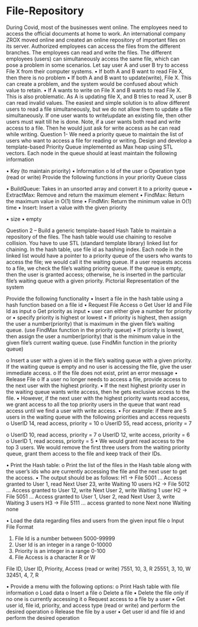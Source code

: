 # File-Repository
During Covid, most of the businesses went online. The employees need to access the official documents at home to work. An
international company ZROX moved online and created an online repository of important files on its server. Authorized employees
can access the files from the different branches. The employees can read and write the files. The different employees (users) can
simultaneously access the same file, which can pose a problem in some scenarios.
Let say user A and user B try to access File X from their computer systems.
• If both A and B want to read File X, then there is no problem
• If both A and B want to update(write), File X. This can create a problem, and the system would be confused about which value
to retain.
• If A wants to write on File X and B wants to read File X. This is also problematic. As A is updating file X, and B tries to read X,
user B can read invalid values.
The easiest and simple solution is to allow different users to read a file simultaneously, but we do not allow them to update a file
simultaneously. If one user wants to write\update an existing file, then other users must wait till he is done.
Note, if a user wants both read and write access to a file. Then he would just ask for write access as he can read while writing.
Question 1- We need a priority queue to maintain the list of users who want to access a file for reading or writing. Design and
develop a template-based Priority Queue implemented as Max heap using STL vectors.
Each node in the queue should at least maintain the following information

• Key (to maintain priority)
• Information
o Id of the user
o Operation type (read or write)
Provide the following functions in your priority Queue class

• BuildQueue: Takes in an unsorted array and convert it to a priority queue
• ExtractMax: Remove and return the maximum element
• FindMax: Return the maximum value in O(1) time
• FindMin: Return the minimum value in O(1) time
• Insert: Insert a value with the given priority

• size
• empty

Question 2 – Build a generic template-based Hash Table to maintain a repository of the files. The hash table would use chaining
to resolve collision. You have to use STL (standard template library) linked list for chaining. In the hash table, use file id as hashing
index.
Each node in the linked list would have a pointer to a priority queue of the users who wants to access the file; we would call it the
waiting queue. If a user requests access to a file, we check the file’s waiting priority queue. If the queue is empty, then the user is
granted access; otherwise, he is inserted in the particular file’s waiting queue with a given priority.
Pictorial Representation of the system

Provide the following functionality
• Insert a file in the hash table using a hash function based on a file id
• Request File Access
o Get User Id and File Id as input
o Get priority as input
▪ user can either give a number for priority or
▪ specify priority is highest or lowest
• If priority is highest, then assign the user a number(priority) that is maximum in the given file’s
waiting queue. (use FindMax function in the priority queue)
• If priority is lowest, then assign the user a number(priority) that is the minimum value in the given
file’s current waiting queue. (use FindMin function in the priority queue)

o Insert a user with a given id in the file’s waiting queue with a given priority. If the waiting queue is empty and no
user is accessing the file, give the user immediate access.
o If the file does not exist, print an error message
• Release File
o If a user no longer needs to access a file, provide access to the next user with the highest priority.
▪ If the next highest priority user in the waiting queue wants write access, then he gets exclusive access to
the file.
▪ However, if the next user with the highest priority wants read access, we grant access to all the top priority
users in the queue that want read access until we find a user with write access.
• For example: if there are 5 users in the waiting queue with the following priorities and access
requests
o UserID 14, read access, priority = 10
o UserID 55, read access, priority = 7

o UserID 10, read access, priority = 7
o UserID 12, write access, priority = 6
o UserID 1, read access, priority = 5
• We would grant read access to the top 3 users. We would remove the first three users from the
waiting priority queue, grant them access to the file and keep track of their IDs.

• Print the Hash table:
o Print the list of the files in the Hash table along with the user’s ids who are currently accessing the file and the next
user to get the access.
▪ The output should be as follows:
H1 → File 5001 ... Access granted to User 1, read
Next User 23, write
Waiting 10 users
H2 → File 5012 ... Access granted to User 12, write
Next User 2, write
Waiting 1 user
H2 → File 5051 ... Access granted to User 1, User 2, read
Next User 3, write
Waiting 3 users
H3 → File 5111 ... access granted to none
Next none
Waiting none

• Load the data regarding files and users from the given input file
o Input File Format
1. File Id is a number between 5000-99999
2. User Id is an integer in a range 0-10000
3. Priority is an integer in a range 0-100
4. File Access is a character R or W

File ID, User ID, Priority, Access (read or write)
7551, 10, 3, R
25551, 3, 10, W
32451, 4, 7, R

• Provide a menu with the following options:
o Print Hash table with file information
o Load data
o Insert a file
o Delete a file
▪ Delete the file only if no one is currently accessing it
o Request access to a file by a user
▪ Get user id, file id, priority, and access type (read or write) and perform the desired operation
o Release the file by a user
▪ Get user id and file id and perform the desired operation
